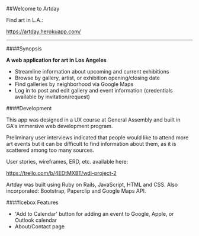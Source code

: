 ##Welcome to Artday

Find art in L.A.:

https://artday.herokuapp.com/
_____________________________

####Synopsis

**A web application for art in Los Angeles**

* Streamline information about upcoming and current exhibitions
* Browse by gallery, artist, or exhibition opening/closing date
* Find galleries by neighborhood via Google Maps
* Log in to post and edit gallery and event information (credentials available by invitation/request)

####Development

This app was designed in a UX course at General Assembly and built in GA's immersive web development program.

Preliminary user interviews indicated that people would like to attend more art events but it can be difficult to find information about them, as it is scattered among too many sources.

User stories, wireframes, ERD, etc. available here:

https://trello.com/b/4EDtMXBT/wdi-project-2

Artday was built using Ruby on Rails, JavaScript, HTML and CSS. Also incorporated: Bootstrap, Paperclip and Google Maps API.

####Icebox Features

* 'Add to Calendar' button for adding an event to Google, Apple, or Outlook calendar
* About/Contact page
